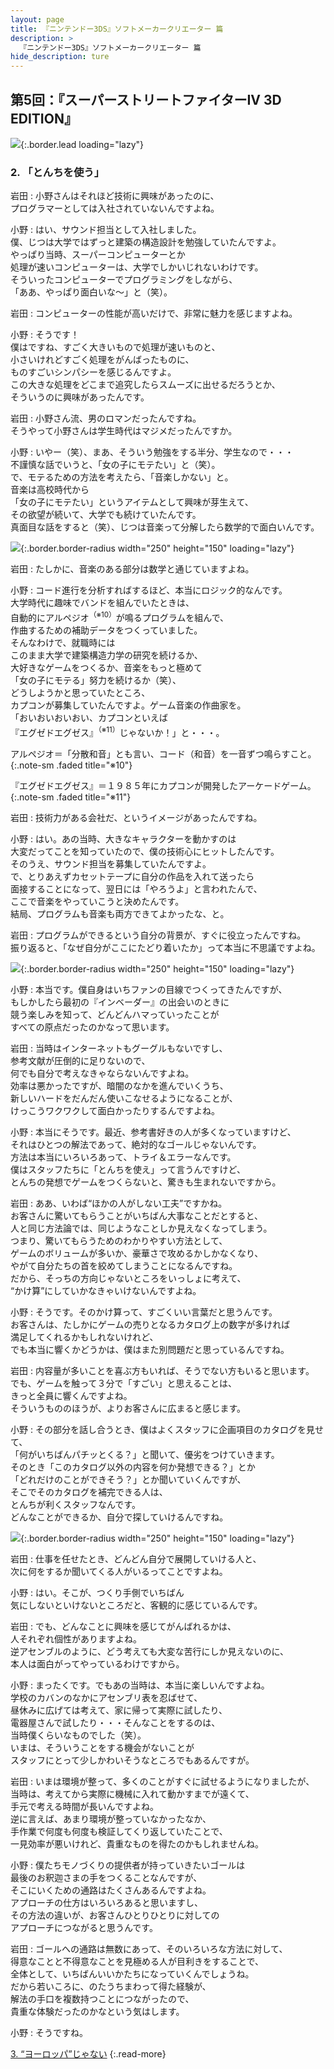 ```yaml
---
layout: page
title: 『ニンテンドー3DS』ソフトメーカークリエーター 篇
description: >
  『ニンテンドー3DS』ソフトメーカークリエーター 篇
hide_description: ture
---
```


## 第5回：『スーパーストリートファイターIV 3D EDITION』

![](/others/interviews/jp/3ds/creators/vol1/img/mainvisual2.jpg){:.border.lead loading="lazy"}

### 2. 「とんちを使う」

岩田
: 小野さんはそれほど技術に興味があったのに、<br>プログラマーとしては入社されていないんですよね。

小野
: はい、サウンド担当として入社しました。<br>僕、じつは大学ではずっと建築の構造設計を勉強していたんですよ。<br>やっぱり当時、スーパーコンピューターとか<br>処理が速いコンピューターは、大学でしかいじれないわけです。<br>そういったコンピューターでプログラミングをしながら、<br>「ああ、やっぱり面白いな～」と（笑）。

岩田
: コンピューターの性能が高いだけで、非常に魅力を感じますよね。

小野
: そうです！<br>僕はですね、すごく大きいもので処理が速いものと、<br>小さいけれどすごく処理をがんばったものに、<br>ものすごいシンパシーを感じるんですよ。<br>この大きな処理をどこまで追究したらスムーズに出せるだろうとか、<br>そういうのに興味があったんです。

岩田
: 小野さん流、男のロマンだったんですね。<br>そうやって小野さんは学生時代はマジメだったんですか。

小野
: いやー（笑）、まあ、そういう勉強をする半分、学生なので・・・<br>不謹慎な話でいうと、「女の子にモテたい」と（笑）。<br>で、モテるための方法を考えたら、「音楽しかない」と。<br>音楽は高校時代から<br>「女の子にモテたい」というアイテムとして興味が芽生えて、<br>その欲望が続いて、大学でも続けていたんです。<br>真面目な話をすると（笑）、じつは音楽って分解したら数学的で面白いんです。

![](/others/interviews/jp/3ds/creators/vol1/img/photo4.jpg){:.border.border-radius width="250" height="150" loading="lazy"}

岩田
: たしかに、音楽のある部分は数学と通じていますよね。

小野
: コード進行を分析すればするほど、本当にロジック的なんです。<br>大学時代に趣味でバンドを組んでいたときは、<br>自動的にアルペジオ<sup>（※10）</sup>が鳴るプログラムを組んで、<br>作曲するための補助データをつくっていました。<br>そんなわけで、就職時には<br>このまま大学で建築構造力学の研究を続けるか、<br>大好きなゲームをつくるか、音楽をもっと極めて<br>「女の子にモテる」努力を続けるか（笑）、<br>どうしようかと思っていたところ、<br>カプコンが募集していたんですよ。ゲーム音楽の作曲家を。<br>「おいおいおいおい、カプコンといえば<br>『エグゼドエグゼス』<sup>（※11）</sup>じゃないか！」と・・・。

アルペジオ＝「分散和音」とも言い、コード（和音）を一音ずつ鳴らすこと。
{:.note-sm .faded title="※10"}

『エグゼドエグゼス』＝１９８５年にカプコンが開発したアーケードゲーム。              
{:.note-sm .faded title="※11"}

岩田
: 技術力がある会社だ、というイメージがあったんですね。

小野
: はい。あの当時、大きなキャラクターを動かすのは<br>大変だってことを知っていたので、僕の技術心にヒットしたんです。<br>そのうえ、サウンド担当を募集していたんですよ。<br>で、とりあえずカセットテープに自分の作品を入れて送ったら<br>面接することになって、翌日には「やろうよ」と言われたんで、<br>ここで音楽をやっていこうと決めたんです。<br>結局、プログラムも音楽も両方できてよかったな、と。

岩田
: プログラムができるという自分の背景が、すぐに役立ったんですね。<br>振り返ると、「なぜ自分がここにたどり着いたか」って本当に不思議ですよね。

![](/others/interviews/jp/3ds/creators/vol1/img/photo5.jpg){:.border.border-radius width="250" height="150" loading="lazy"}

小野
: 本当です。僕自身はいちファンの目線でつくってきたんですが、<br>もしかしたら最初の『インベーダー』の出会いのときに<br>競う楽しみを知って、どんどんハマっていったことが<br>すべての原点だったのかなって思います。

岩田
: 当時はインターネットもグーグルもないですし、<br>参考文献が圧倒的に足りないので、<br>何でも自分で考えなきゃならないんですよね。<br>効率は悪かったですが、暗闇のなかを進んでいくうち、<br>新しいハードをだんだん使いこなせるようになることが、<br>けっこうワクワクして面白かったりするんですよね。

小野
: 本当にそうです。最近、参考書好きの人が多くなっていますけど、<br>それはひとつの解法であって、絶対的なゴールじゃないんです。<br>方法は本当にいろいろあって、トライ＆エラーなんです。<br>僕はスタッフたちに「とんちを使え」って言うんですけど、<br>とんちの発想でゲームをつくらないと、驚きも生まれないですから。

岩田
: ああ、いわば“ほかの人がしない工夫”ですかね。<br>お客さんに驚いてもらうことがいちばん大事なことだとすると、<br>人と同じ方法論では、同じようなことしか見えなくなってしまう。<br>つまり、驚いてもらうためのわかりやすい方法として、<br>ゲームのボリュームが多いか、豪華さで攻めるかしかなくなり、<br>やがて自分たちの首を絞めてしまうことになるんですね。<br>だから、そっちの方向じゃないところをいっしょに考えて、<br>“かけ算”にしていかなきゃいけないんですよね。

小野
: そうです。そのかけ算って、すごくいい言葉だと思うんです。<br>お客さんは、たしかにゲームの売りとなるカタログ上の数字が多ければ<br>満足してくれるかもしれないけれど、<br>でも本当に響くかどうかは、僕はまた別問題だと思っているんですね。

岩田
: 内容量が多いことを喜ぶ方もいれば、そうでない方もいると思います。<br>でも、ゲームを触って３分で「すごい」と思えることは、<br>きっと全員に響くんですよね。<br>そういうもののほうが、よりお客さんに広まると感じます。

小野
: その部分を話し合うとき、僕はよくスタッフに企画項目のカタログを見せて、<br>「何がいちばんパチッとくる？」と聞いて、優劣をつけていきます。<br>そのとき「このカタログ以外の内容を何か発想できる？」とか<br>「どれだけのことができそう？」とか聞いていくんですが、<br>そこでそのカタログを補完できる人は、<br>とんちが利くスタッフなんです。<br>どんなことができるか、自分で探していけるんですね。

![](/others/interviews/jp/3ds/creators/vol1/img/photo6.jpg){:.border.border-radius width="250" height="150" loading="lazy"}

岩田
: 仕事を任せたとき、どんどん自分で展開していける人と、<br>次に何をするか聞いてくる人がいるってことですよね。

小野
: はい。そこが、つくり手側でいちばん<br>気にしないといけないところだと、客観的に感じているんです。

岩田
: でも、どんなことに興味を感じてがんばれるかは、<br>人それぞれ個性がありますよね。<br>逆アセンブルのように、どう考えても大変な苦行にしか見えないのに、<br>本人は面白がってやっているわけですから。

小野
: まったくです。でもあの当時は、本当に楽しいんですよね。<br>学校のカバンのなかにアセンブリ表を忍ばせて、<br>昼休みに広げては考えて、家に帰って実際に試したり、<br>電器屋さんで試したり・・・そんなことをするのは、<br>当時僕くらいなものでした（笑）。<br>いまは、そういうことをする機会がないことが<br>スタッフにとって少しかわいそうなところでもあるんですが。

岩田
: いまは環境が整って、多くのことがすぐに試せるようになりましたが、<br>当時は、考えてから実際に機械に入れて動かすまでが遠くて、<br>手元で考える時間が長いんですよね。<br>逆に言えば、あまり環境が整っていなかったなか、<br>手作業で何度も何度も検証してくり返していたことで、<br>一見効率が悪いけれど、貴重なものを得たのかもしれませんね。

小野
: 僕たちモノづくりの提供者が持っていきたいゴールは<br>最後のお釈迦さまの手をつくることなんですが、<br>そこにいくための通路はたくさんあるんですよね。<br>アプローチの仕方はいろいろあると思いますし、<br>その方法の違いが、お客さんひとりひとりに対しての<br>アプローチにつながると思うんです。

岩田
: ゴールへの通路は無数にあって、そのいろいろな方法に対して、<br>得意なことと不得意なことを見極める人が目利きをすることで、<br>全体として、いちばんいいかたちになっていくんでしょうね。<br>だから若いころに、のたうちまわって得た経験が、<br>解法の手口を複数持つことにつながったので、<br>貴重な体験だったのかなという気はします。

小野
: そうですね。

[3. “ヨーロッパ”じゃない](3.md)
{:.read-more}

